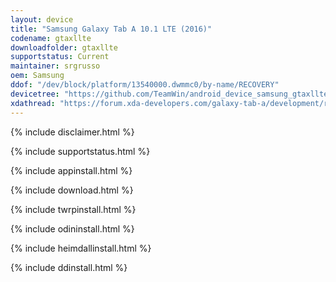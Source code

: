 ```yaml
---
layout: device
title: "Samsung Galaxy Tab A 10.1 LTE (2016)"
codename: gtaxllte
downloadfolder: gtaxllte
supportstatus: Current
maintainer: srgrusso
oem: Samsung
ddof: "/dev/block/platform/13540000.dwmmc0/by-name/RECOVERY"
devicetree: "https://github.com/TeamWin/android_device_samsung_gtaxllte"
xdathread: "https://forum.xda-developers.com/galaxy-tab-a/development/recovery-t3995181"
---
```


{% include disclaimer.html %}

{% include supportstatus.html %}

{% include appinstall.html %}

{% include download.html %}

{% include twrpinstall.html %}

{% include odininstall.html %}

{% include heimdallinstall.html %}

{% include ddinstall.html %}
